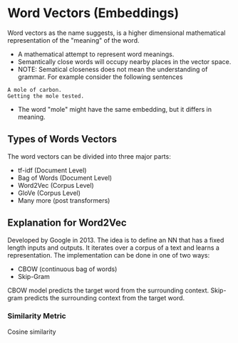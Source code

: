 # Word Vectors (Embeddings)

Word vectors as the name suggests, is a higher dimensional mathematical representation of the "meaning" of the word.

* A mathematical attempt to represent word meanings.
* Semantically close words will occupy nearby places in the vector space.
* NOTE: Sematical closeness does not mean the understanding of grammar. For example consider the following sentences

```
A mole of carbon.
Getting the mole tested.
```

* The word "mole" might have the same embedding, but it differs in meaning.

## Types of Words Vectors

The word vectors can be divided into three major parts:

- tf-idf (Document Level)
- Bag of Words (Document Level)
- Word2Vec (Corpus Level)
- GloVe (Corpus Level)
- Many more (post transformers)

## Explanation for Word2Vec

Developed by Google in 2013. The idea is to define an NN that has a fixed length inputs and outputs. It iterates over a corpus of a text and learns a representation. The implementation can be done in one of two ways:

* CBOW (continuous bag of words)
* Skip-Gram

CBOW model predicts the target word from the surrounding context.
Skip-gram predicts the surrounding context from the target word.

### Similarity Metric
Cosine similarity